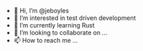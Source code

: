 - 👋 Hi, I’m @jeboyles
- 👀 I’m interested in test driven development
- 🌱 I’m currently learning Rust
- 💞️ I’m looking to collaborate on ...
- 📫 How to reach me ...

<!---
jeboyles/jeboyles is a ✨ special ✨ repository because its `README.md` (this file) appears on your GitHub profile.
You can click the Preview link to take a look at your changes.
--->
